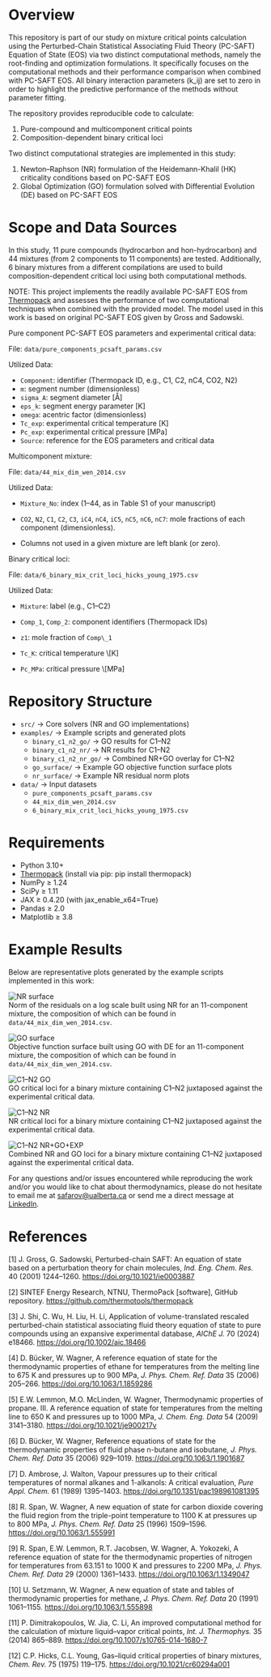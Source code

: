 # Overview

This repository is part of our study on mixture critical points calculation using the Perturbed-Chain Statistical Associating Fluid Theory (PC-SAFT) Equation of State (EOS) via two distinct computational methods, namely the root-finding and optimization formulations. It specifically focuses on the computational methods and their performance comparison when combined with PC-SAFT EOS. All binary interaction parameters (k_ij) are set to zero in order to highlight the predictive performance of the methods without parameter fitting.

The repository provides reproducible code to calculate:

1. Pure-compound and multicomponent critical points
2. Composition-dependent binary critical loci

Two distinct computational strategies are implemented in this study:

1. Newton–Raphson (NR) formulation of the Heidemann-Khalil (HK) criticality conditions based on PC-SAFT EOS
2. Global Optimization (GO) formulation solved with Differential Evolution (DE) based on PC-SAFT EOS

# Scope and Data Sources

In this study, 11 pure compounds (hydrocarbon and hon-hydrocarbon) and 44 mixtures (from 2 components to 11 components) are tested. Additionally, 6 binary mixtures from a different compilations are used to build composition-dependent critical loci using both computational methods.

NOTE: This project implements the readily available PC-SAFT EOS from [Thermopack](https://github.com/thermotools/thermopack) and assesses the performance of two computational techniques when combined with the provided model. The model used in this work is based on original PC-SAFT EOS given by Gross and Sadowski.

Pure component PC-SAFT EOS parameters and experimental critical data:

File: `data/pure_components_pcsaft_params.csv`

Utilized Data:

- `Component`: identifier (Thermopack ID, e.g., C1, C2, nC4, CO2, N2)
- `m`: segment number (dimensionless)
- `sigma_A`: segment diameter [Å]
- `eps_k`: segment energy parameter [K]
- `omega`: acentric factor (dimensionless)
- `Tc_exp`: experimental critical temperature [K]
- `Pc_exp`: experimental critical pressure [MPa]
- `Source`: reference for the EOS parameters and critical data

Multicomponent mixture:

File: `data/44_mix_dim_wen_2014.csv`  

Utilized Data:

- `Mixture_No`: index (1–44, as in Table S1 of your manuscript)  

- `CO2`, `N2`, `C1`, `C2`, `C3`, `iC4`, `nC4`, `iC5`, `nC5`, `nC6`, `nC7`: mole fractions of each component (dimensionless).  

- Columns not used in a given mixture are left blank (or zero).  

Binary critical loci:

File: `data/6_binary_mix_crit_loci_hicks_young_1975.csv`

Utilized Data:

- `Mixture`: label (e.g., C1–C2)

- `Comp_1`, `Comp_2`: component identifiers (Thermopack IDs)

- `z1`: mole fraction of `Comp\_1`

- `Tc_K`: critical temperature \\\[K]

- `Pc_MPa`: critical pressure \\\[MPa]

# Repository Structure

- `src/` → Core solvers (NR and GO implementations)
- `examples/` → Example scripts and generated plots
  - `binary_c1_n2_go/` → GO results for C1–N2
  - `binary_c1_n2_nr/` → NR results for C1–N2
  - `binary_c1_n2_nr_go/` → Combined NR+GO overlay for C1–N2
  - `go_surface/` → Example GO objective function surface plots
  - `nr_surface/` → Example NR residual norm plots
- `data/` → Input datasets  
  - `pure_components_pcsaft_params.csv`
  - `44_mix_dim_wen_2014.csv`
  - `6_binary_mix_crit_loci_hicks_young_1975.csv`


# Requirements 

- Python 3.10+
- [Thermopack](https://github.com/thermotools/thermopack) (install via pip: pip install thermopack)
- NumPy ≥ 1.24
- SciPy ≥ 1.11
- JAX ≥ 0.4.20 (with jax_enable_x64=True)
- Pandas ≥ 2.0
- Matplotlib ≥ 3.8

# Example Results

Below are representative plots generated by the example scripts implemented in this work:

![NR surface](examples/nr_surface/NormRes_41_NR.png)  
Norm of the residuals on a log scale built using NR for an 11-component mixture, the composition of which can be found in `data/44_mix_dim_wen_2014.csv`.

![GO surface](examples/go_surface/ObjF_41_GO_DE.png)  
Objective function surface built using GO with DE for an 11-component mixture, the composition of which can be found in `data/44_mix_dim_wen_2014.csv`.

![C1–N2 GO](examples/binary_c1_n2_go/C1-N2_GO_overlay_clean.png)  
GO critical loci for a binary mixture containing C1–N2 juxtaposed against the experimental critical data.

![C1–N2 NR](examples/binary_c1_n2_nr/C1-N2_NR_overlay_clean.png)  
NR critical loci for a binary mixture containing C1–N2 juxtaposed against the experimental critical data.

![C1–N2 NR+GO+EXP](examples/binary_c1_n2_nr_go/C1-N2_NR_GO_EXP_overlay_clean.png)  
Combined NR and GO loci for a binary mixture containing C1–N2 juxtaposed against the experimental critical data.

For any questions and/or issues encountered while reproducing the work and/or you would like to chat about thermodynamics, please do not hesitate to email me at safarov@ualberta.ca or send me a direct message at [LinkedIn](https://www.linkedin.com/in/mustajab-safarov/).


# References

[1] J. Gross, G. Sadowski, Perturbed-chain SAFT: An equation of state based on a perturbation theory for chain molecules, *Ind. Eng. Chem. Res.* 40 (2001) 1244–1260. https://doi.org/10.1021/ie0003887  

[2] SINTEF Energy Research, NTNU, ThermoPack [software], GitHub repository. https://github.com/thermotools/thermopack  

[3] J. Shi, C. Wu, H. Liu, H. Li, Application of volume-translated rescaled perturbed-chain statistical associating fluid theory equation of state to pure compounds using an expansive experimental database, *AIChE J.* 70 (2024) e18466. https://doi.org/10.1002/aic.18466  

[4] D. Bücker, W. Wagner, A reference equation of state for the thermodynamic properties of ethane for temperatures from the melting line to 675 K and pressures up to 900 MPa, *J. Phys. Chem. Ref. Data* 35 (2006) 205–266. https://doi.org/10.1063/1.1859286  

[5] E.W. Lemmon, M.O. McLinden, W. Wagner, Thermodynamic properties of propane. III. A reference equation of state for temperatures from the melting line to 650 K and pressures up to 1000 MPa, *J. Chem. Eng. Data* 54 (2009) 3141–3180. https://doi.org/10.1021/je900217v  

[6] D. Bücker, W. Wagner, Reference equations of state for the thermodynamic properties of fluid phase n-butane and isobutane, *J. Phys. Chem. Ref. Data* 35 (2006) 929–1019. https://doi.org/10.1063/1.1901687  

[7] D. Ambrose, J. Walton, Vapour pressures up to their critical temperatures of normal alkanes and 1-alkanols: A critical evaluation, *Pure Appl. Chem.* 61 (1989) 1395–1403. https://doi.org/10.1351/pac198961081395  

[8] R. Span, W. Wagner, A new equation of state for carbon dioxide covering the fluid region from the triple-point temperature to 1100 K at pressures up to 800 MPa, *J. Phys. Chem. Ref. Data* 25 (1996) 1509–1596. https://doi.org/10.1063/1.555991  

[9] R. Span, E.W. Lemmon, R.T. Jacobsen, W. Wagner, A. Yokozeki, A reference equation of state for the thermodynamic properties of nitrogen for temperatures from 63.151 to 1000 K and pressures to 2200 MPa, *J. Phys. Chem. Ref. Data* 29 (2000) 1361–1433. https://doi.org/10.1063/1.1349047  

[10] U. Setzmann, W. Wagner, A new equation of state and tables of thermodynamic properties for methane, *J. Phys. Chem. Ref. Data* 20 (1991) 1061–1155. https://doi.org/10.1063/1.555898  

[11] P. Dimitrakopoulos, W. Jia, C. Li, An improved computational method for the calculation of mixture liquid–vapor critical points, *Int. J. Thermophys.* 35 (2014) 865–889. https://doi.org/10.1007/s10765-014-1680-7  

[12] C.P. Hicks, C.L. Young, Gas–liquid critical properties of binary mixtures, *Chem. Rev.* 75 (1975) 119–175. https://doi.org/10.1021/cr60294a001  
